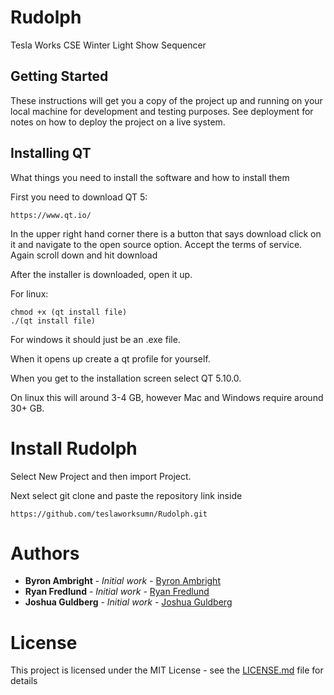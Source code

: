 # Rudolph
Tesla Works CSE Winter Light Show Sequencer

## Getting Started

These instructions will get you a copy of the project up and running on your local machine for development and testing purposes. See deployment for notes on how to deploy the project on a live system.

## Installing QT

What things you need to install the software and how to install them

First you need to download QT 5:  
```
https://www.qt.io/
```
In the upper right hand corner there is a button that says download
click on it and navigate to the open source option. Accept the terms of service. 
Again scroll down and hit download

After the installer is downloaded, open it up.

For linux:
```
chmod +x (qt install file)
./(qt install file)
```

For windows it should just be an .exe file.

When it opens up create a qt profile for yourself.

When you get to the installation screen select QT 5.10.0. 

On linux this will around 3-4 GB, however Mac and Windows require around 30+ GB.

# Install Rudolph 

Select New Project and then import Project.

Next select git clone and paste the repository link inside
```
https://github.com/teslaworksumn/Rudolph.git
```




# Authors

* **Byron Ambright** - *Initial work* - [Byron Ambright](https://github.com/ByronAmbright)
* **Ryan Fredlund** - *Initial work* - [Ryan Fredlund](https://github.com/bookdude13)
* **Joshua Guldberg** - *Initial work* - [Joshua Guldberg](https://github.com/theeldestelder)


# License

This project is licensed under the MIT License - see the [LICENSE.md](LICENSE.md) file for details
